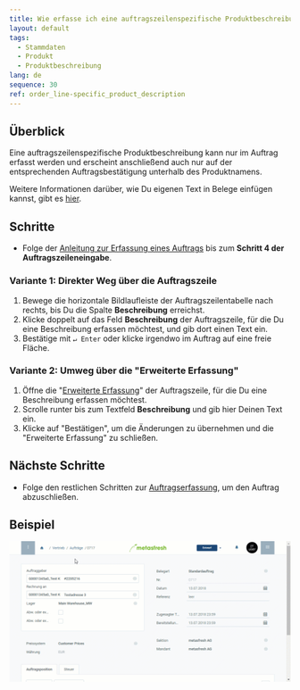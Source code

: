 ```yaml
---
title: Wie erfasse ich eine auftragszeilenspezifische Produktbeschreibung?
layout: default
tags:
  - Stammdaten
  - Produkt
  - Produktbeschreibung
lang: de
sequence: 30
ref: order_line-specific_product_description
---
```


## Überblick
Eine auftragszeilenspezifische Produktbeschreibung kann nur im Auftrag erfasst werden und erscheint anschließend auch nur auf der entsprechenden Auftragsbestätigung unterhalb des Produktnamens.

Weitere Informationen darüber, wie Du eigenen Text in Belege einfügen kannst, gibt es [hier](Text_auf_Belege_drucken-allgemein).

## Schritte
- Folge der [Anleitung zur Erfassung eines Auftrags](Auftrag_erfassen) bis zum **Schritt 4 der Auftragszeileneingabe**.

### Variante 1: Direkter Weg über die Auftragszeile
1. Bewege die horizontale Bildlaufleiste der Auftragszeilentabelle nach rechts, bis Du die Spalte **Beschreibung** erreichst.
1. Klicke doppelt auf das Feld **Beschreibung** der Auftragszeile, für die Du eine Beschreibung erfassen möchtest, und gib dort einen Text ein.
1. Bestätige mit `↵ Enter` oder klicke irgendwo im Auftrag auf eine freie Fläche.

### Variante 2: Umweg über die "Erweiterte Erfassung"
1. Öffne die "[Erweiterte Erfassung](AdvancedEditTab_Öffnen)" der Auftragszeile, für die Du eine Beschreibung erfassen möchtest.
1. Scrolle runter bis zum Textfeld **Beschreibung** und gib hier Deinen Text ein.
1. Klicke auf "Bestätigen", um die Änderungen zu übernehmen und die "Erweiterte Erfassung" zu schließen.

## Nächste Schritte
- Folge den restlichen Schritten zur [Auftragserfassung](Auftrag_erfassen), um den Auftrag abzuschließen.

## Beispiel
![](assets/Auftragszeilenspezifische_Produktbeschreibung.gif)
